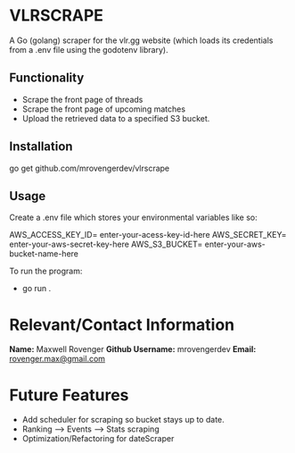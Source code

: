 # VLRSCRAPE
A Go (golang) scraper for the vlr.gg website (which loads its credentials from a .env file using the godotenv library).


## Functionality
 - Scrape the front page of threads
 - Scrape the front page of upcoming matches
 - Upload the retrieved data to a specified S3 bucket.


## Installation
go get github.com/mrovengerdev/vlrscrape


## Usage
Create a .env file which stores your environmental variables like so:

AWS_ACCESS_KEY_ID= enter-your-acess-key-id-here
AWS_SECRET_KEY= enter-your-aws-secret-key-here
AWS_S3_BUCKET= enter-your-aws-bucket-name-here

To run the program:
- go run .


# Relevant/Contact Information
**Name:** Maxwell Rovenger
**Github Username:** mrovengerdev
**Email:** rovenger.max@gmail.com

# Future Features
- Add scheduler for scraping so bucket stays up to date.
- Ranking --> Events --> Stats scraping
- Optimization/Refactoring for dateScraper